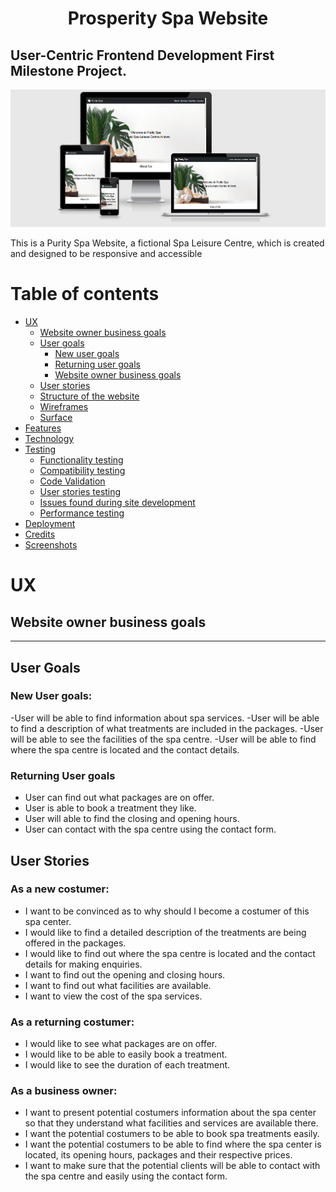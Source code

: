 <h1 align ="center">Prosperity Spa Website</h1>

## User-Centric Frontend Development First Milestone Project.

![Mockup](md.images/projects-responsive-viewports.png)

This is a Purity Spa Website, a fictional Spa Leisure Centre, which is created and designed to be responsive and accessible 




# Table of contents

- [UX](#ux)
    - [Website owner business goals](#website-owner-business-goals)
    - [User goals](#user-goals)
        - [New user goals](#new-user-goals)
        - [Returning user goals](#returning-user-goals)
        - [Website owner business goals](#website-owner-business-goals)
    - [User stories](#user-stories)
    - [Structure of the website](#structure-of-the-website)
    - [Wireframes](#wireframes)
    - [Surface](#surface)
- [Features](#features)
- [Technology](#technology)
- [Testing](#testing)
    - [Functionality testing](#functionality-testing)
    - [Compatibility testing](#compatibility-testing)
    - [Code Validation](#code-validation)
    - [User stories testing](#user-stories-testing)
    - [Issues found during site development](#issues-found-during-site-development)
    - [Performance testing](#performance-testing)
- [Deployment](#deployment)
- [Credits](#credits)
- [Screenshots](#screenshots)


# UX

## Website owner business goals

-----------------------------

## User Goals

### New User goals:

-User will be able to find information about  spa services. 
-User will be able to find a description of what treatments are included in the packages.
-User will be able to see the facilities of the spa centre. 
-User will be able to find where the spa centre is located and the contact details.

### Returning User goals
*	User can find out  what packages are on offer. 
*	User is able to book a treatment they like. 
*	User will able to find the closing and opening hours. 
*	User can contact with the spa centre using the contact form.

## User Stories 

### As a new costumer:
*	I want to be convinced as to why should I become a costumer of this spa center. 
*	I would like to find a detailed description of the treatments are being offered in the packages. 
*	I would like to find out where the spa centre is located and the contact details for making enquiries. 
*	I want to find out the opening and closing hours.
*	I want to find out what facilities are available.
*	I want to view the cost of the spa services. 

### As a returning costumer:
*	I would like to see what packages are on offer. 
*	I would like to be able to easily book a treatment. 
*	I would like to see the duration of each treatment. 

### As a business owner:

*	I want to present potential costumers information about the spa center so that they understand what facilities and services are available there.
*	I want the potential costumers to be able to book spa treatments easily. 
*	I want the potential costumers to be able to find where the spa center is located, its opening hours, packages and their respective prices. 
*	I want to make sure that the potential clients will be able to contact with the spa centre and easily using the contact form. 





